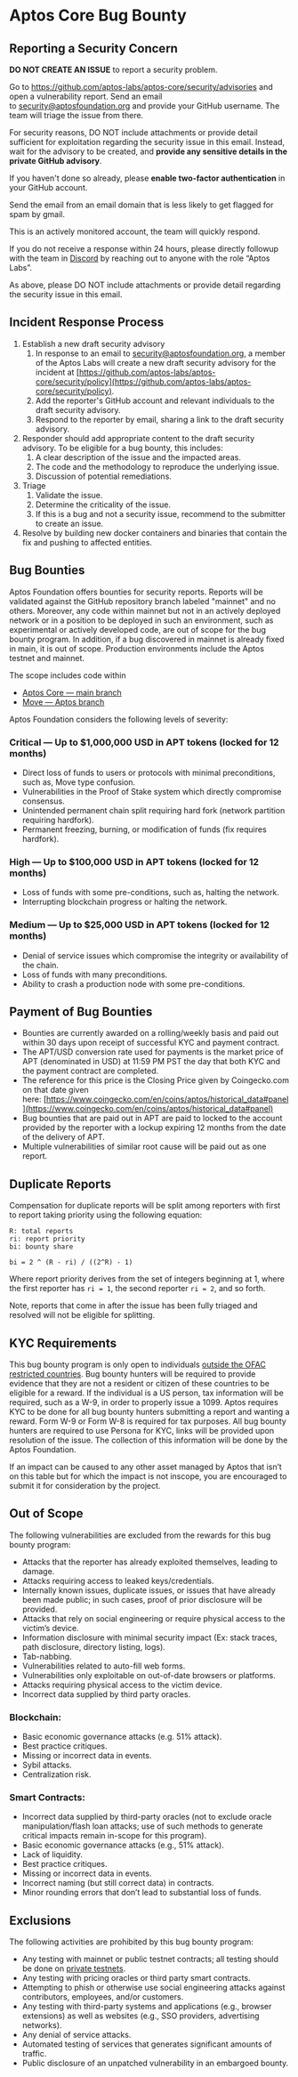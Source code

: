 # Aptos Core Bug Bounty

## Reporting a Security Concern

**DO NOT CREATE AN ISSUE** to report a security problem.

Go to https://github.com/aptos-labs/aptos-core/security/advisories and open a vulnerability report. Send an email to [security@aptosfoundation.org](mailto:security@aptosfoundation.org) and provide your GitHub username. The team will triage the issue from there.

For security reasons, DO NOT include attachments or provide detail sufficient for exploitation regarding the security issue in this email. Instead, wait for the advisory to be created, and **provide any sensitive details in the private GitHub advisory**.

If you haven't done so already, please **enable two-factor authentication** in your GitHub account.

Send the email from an email domain that is less likely to get flagged for spam by gmail.

This is an actively monitored account, the team will quickly respond.

If you do not receive a response within 24 hours, please directly followup with the team in [Discord](https://discord.gg/aptosnetwork) by reaching out to anyone with the role “Aptos Labs”.

As above, please DO NOT include attachments or provide detail regarding the security issue in this email.

## Incident Response Process

1. Establish a new draft security advisory
    1. In response to an email to [security@aptosfoundation.org](mailto:security@aptosfoundation.org), a member of the Aptos Labs will create a new draft security advisory for the incident at [https://github.com/aptos-labs/aptos-core/security/policy](https://github.com/aptos-labs/aptos-core/security/policy).
    2. Add the reporter's GitHub account and relevant individuals to the draft security advisory.
    3. Respond to the reporter by email, sharing a link to the draft security advisory.
2. Responder should add appropriate content to the draft security advisory. To be eligible for a bug bounty, this includes:
    1. A clear description of the issue and the impacted areas.
    2. The code and the methodology to reproduce the underlying issue.
    3. Discussion of potential remediations.
3. Triage
    1. Validate the issue.
    2. Determine the criticality of the issue.
    3. If this is a bug and not a security issue, recommend to the submitter to create an issue.
4. Resolve by building new docker containers and binaries that contain the fix and pushing to affected entities.

## Bug Bounties

Aptos Foundation offers bounties for security reports. Reports will be validated against the GitHub repository branch labeled "mainnet" and no others. Moreover, any code within mainnet but not in an actively deployed network or in a position to be deployed in such an environment, such as experimental or actively developed code, are out of scope for the bug bounty program. In addition, if a bug discovered in mainnet is already fixed in main, it is out of scope. Production environments include the Aptos testnet and mainnet.

The scope includes code within

- [Aptos Core — main branch](https://github.com/aptos-labs/aptos-core/tree/main)
- [Move — Aptos branch](https://github.com/move-language/move/tree/aptos)

Aptos Foundation considers the following levels of severity:

### Critical — Up to $1,000,000 USD in APT tokens (locked for 12 months)

- Direct loss of funds to users or protocols with minimal preconditions, such as, Move type confusion.
- Vulnerabilities in the Proof of Stake system which directly compromise consensus.
- Unintended permanent chain split requiring hard fork (network partition requiring hardfork).
- Permanent freezing, burning, or modification of funds (fix requires hardfork).

### High — Up to $100,000 USD in APT tokens (locked for 12 months)

- Loss of funds with some pre-conditions, such as, halting the network.
- Interrupting blockchain progress or halting the network.

### Medium — Up to $25,000 USD in APT tokens (locked for 12 months)

- Denial of service issues which compromise the integrity or availability of the chain.
- Loss of funds with many preconditions.
- Ability to crash a production node with some pre-conditions.

## Payment of Bug Bounties

- Bounties are currently awarded on a rolling/weekly basis and paid out within 30 days upon receipt of successful KYC and payment contract.
- The APT/USD conversion rate used for payments is the market price of APT (denominated in USD) at 11:59 PM PST the day that both KYC and the payment contract are completed.
- The reference for this price is the Closing Price given by Coingecko.com on that date given here: [https://www.coingecko.com/en/coins/aptos/historical_data#panel](https://www.coingecko.com/en/coins/aptos/historical_data#panel)
- Bug bounties that are paid out in APT are paid to locked to the account provided by the reporter with a lockup expiring 12 months from the date of the delivery of APT.
- Multiple vulnerabilities of similar root cause will be paid out as one report.

## Duplicate Reports

Compensation for duplicate reports will be split among reporters with first to report taking priority using the following equation:

```
R: total reports
ri: report priority
bi: bounty share

bi = 2 ^ (R - ri) / ((2^R) - 1)
```

Where report priority derives from the set of integers beginning at 1, where the first reporter has `ri = 1`, the second reporter `ri = 2`, and so forth.

Note, reports that come in after the issue has been fully triaged and resolved will not be eligible for splitting.

## KYC Requirements

This bug bounty program is only open to individuals [outside the OFAC restricted countries](https://home.treasury.gov/policy-issues/financial-sanctions/sanctions-programs-and-country-information). Bug bounty hunters will be required to provide evidence that they are not a resident or citizen of these countries to be eligible for a reward. If the individual is a US person, tax information will be required, such as a W-9, in order to properly issue a 1099. Aptos requires KYC to be done for all bug bounty hunters submitting a report and wanting a reward. Form W-9 or Form W-8 is required for tax purposes. All bug bounty hunters are required to use Persona for KYC, links will be provided upon resolution of the issue. The collection of this information will be done by the Aptos Foundation.

If an impact can be caused to any other asset managed by Aptos that isn’t on this table but for which the impact is not inscope, you are encouraged to submit it for consideration by the project.

## Out of Scope

The following vulnerabilities are excluded from the rewards for this bug bounty program:

- Attacks that the reporter has already exploited themselves, leading to damage.
- Attacks requiring access to leaked keys/credentials.
- Internally known issues, duplicate issues, or issues that have already been made public; in such cases, proof of prior disclosure will be provided.
- Attacks that rely on social engineering or require physical access to the victim’s device.
- Information disclosure with minimal security impact (Ex: stack traces, path disclosure, directory listing, logs).
- Tab-nabbing.
- Vulnerabilities related to auto-fill web forms.
- Vulnerabilities only exploitable on out-of-date browsers or platforms.
- Attacks requiring physical access to the victim device.
- Incorrect data supplied by third party oracles.

### Blockchain:

- Basic economic governance attacks (e.g. 51% attack).
- Best practice critiques.
- Missing or incorrect data in events.
- Sybil attacks.
- Centralization risk.

### Smart Contracts:

- Incorrect data supplied by third-party oracles (not to exclude oracle manipulation/flash loan attacks; use of such methods to generate critical impacts remain in-scope for this program).
- Basic economic governance attacks (e.g., 51% attack).
- Lack of liquidity.
- Best practice critiques.
- Missing or incorrect data in events.
- Incorrect naming (but still correct data) in contracts.
- Minor rounding errors that don’t lead to substantial loss of funds.

## Exclusions

The following activities are prohibited by this bug bounty program:

- Any testing with mainnet or public testnet contracts; all testing should be done on [private testnets](https://aptos.dev/nodes/local-testnet/local-testnet-index/).
- Any testing with pricing oracles or third party smart contracts.
- Attempting to phish or otherwise use social engineering attacks against contributors, employees, and/or customers.
- Any testing with third-party systems and applications (e.g., browser extensions) as well as websites (e.g., SSO providers, advertising networks).
- Any denial of service attacks.
- Automated testing of services that generates significant amounts of traffic.
- Public disclosure of an unpatched vulnerability in an embargoed bounty.
